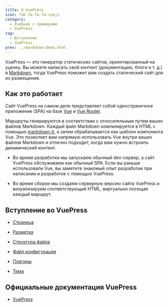 ```yaml
---
title: О VuePress
icon: fab fa-fw fa-vuejs
category:
  - Учебник с примерами
  - VuePress
tag:
  - Вступление
  - VuePress
prev: ../markdown/demo.html
---
```


VuePress — это генератор статических сайтов, ориентированный на уценку. Вы можете написать свой контент (документацию, блоги и т. д.) в [Markdown](https://en.wikipedia.org/wiki/Markdown), тогда VuePress поможет вам создать статический сайт для их размещения.

<!-- more -->

## Как это работает

Сайт VuePress на самом деле представляет собой одностраничное приложение (SPA) на базе [Vue](https://v3.vuejs.org/) и [Vue Router](https://next.router.vuejs.org).

Маршруты генерируются в соответствии с относительным путем ваших файлов Markdown. Каждый файл Markdown компилируется в HTML с помощью [markdown-it](https://github.com/markdown-it/markdown-it), а затем обрабатывается как шаблон компонента Vue. Это позволяет вам напрямую использовать Vue внутри ваших файлов Markdown и отлично подходит, когда вам нужно встроить динамический контент.

- Во время разработки мы запускаем обычный dev-сервер, а сайт VuePress обслуживаем как обычный SPA. Если вы раньше использовали Vue, вы заметите знакомый опыт разработки при написании и разработке с помощью VuePress.

- Во время сборки мы создаем серверную версию сайта VuePress и визуализируем соответствующий HTML, виртуально посещая каждый маршрут.

## Вступление во VuePress

- [Страница](page.md)

- [Разметка](markdown.md)

- [Структура файла](file.md)

- [Файл конфигурации](config.md)

- [Плагины](plugin.md)

- [Тема](theme.md)

## Официальные документация VuePress

- [VuePress](https://v2.vuepress.vuejs.org/)
